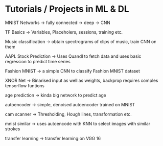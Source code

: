 # Tutorials / Projects in ML & DL

MNIST Networks -> fully connected -> deep -> CNN

TF Basics -> Variables, Placeholers, sessions, training etc.

Music classification -> obtain spectrograms of clips of music, train CNN on them

AAPL Stock Prediction -> Uses Quandl to fetch data and uses basic regression to predict time series

Fashion MNIST -> a simple CNN to classify Fashion MNIST dataset

XNOR Net -> Binarised input as well as weights, backprop requires comples tensorflow funtions

age prediction -> kinda big network to predict age

autoencoder -> simple, denoised autoencoder trained on MNIST

cam scanner -> Thresholding, Hough lines, transformation etc.

mnist similar -> uses autoencode with KNN to select images with similar strokes

transfer learning -> transfer learning on VGG 16


